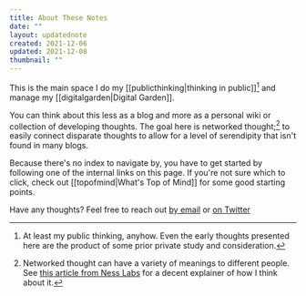 ```yaml
---
title: About These Notes
date: ""
layout: updatednote
created: 2021-12-06
updated: 2021-12-08
thumbnail: ""
---
```

This is the main space I do my \[[publicthinking|thinking in public]][^1] and manage my \[[digitalgarden|Digital Garden]].

You can think about this less as a blog and more as a personal wiki or collection of developing thoughts. The goal here is networked thought;[^2] to easily connect disparate thoughts to allow for a level of serendipity that isn't found in many blogs.

Because there's no index to navigate by, you have to get started by following one of the internal links on this page. If you're not sure which to click, check out \[[topofmind|What's  Top of Mind]] for some good starting points.

Have any thoughts? Feel free to reach out [by email](jared@bearlythinking.com) or [on Twitter](https://twitter.com/messages/compose?recipient_id=431312709)

[^1]: At least my public thinking, anyhow. Even the early thoughts presented here are the product of some prior private study and consideration.

[^2]: Networked thought can have a variety of meanings to different people. See [this article from Ness Labs](https://nesslabs.com/networked-thinking) for a decent explainer of how I think about it.